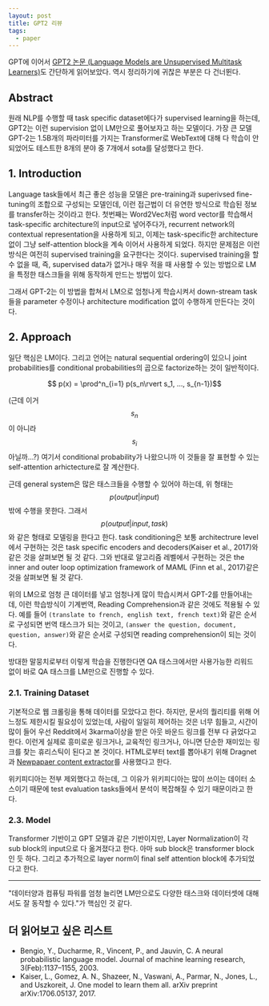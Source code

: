 ```yaml
---
layout: post
title: GPT2 리뷰
tags:
  - paper
---
```


GPT에 이어서 [GPT2 논문 (Language Models are Unsupervised Multitask Learners)](https://openai.com/blog/better-language-models/)도 간단하게 읽어보았다. 역시 정리하기에 귀찮은 부분은 다 건너뛴다.

## Abstract

원래 NLP를 수행할 때 task specific dataset에다가 supervised learning을 하는데, GPT2는 이런 supervision 없이 LM만으로 풀어보자고 하는 모델이다. 가장 큰 모델 GPT-2는 1.5B개의 파라미터를 가지는 Transformer로 WebText에 대해 다 학습이 안되었어도 테스트한 8개의 분야 중 7개에서 sota를 달성했다고 한다.

## 1. Introduction

Language task들에서 최근 좋은 성능을 모델은 pre-training과 superivsed fine-tuning의 조합으로 구성되는 모델인데, 이런 접근법이 더 유연한 방식으로 학습된 정보를 transfer하는 것이라고 한다. 첫번째는 Word2Vec처럼 word vector를 학습해서 task-specific architecture의 input으로 넣어주다가, recurrent network의 contextual representation을 사용하게 되고, 이제는 task-specific한 architecture없이 그냥 self-attention block을 계속 이어서 사용하게 되었다. 하지만 문제점은 이런 방식은 여전히 supervised training을 요구한다는 것이다. supervised training을 할 수 없을 때, 즉, supervised data가 없거나 매우 적을 때 사용할 수 있는 방법으로 LM을 특정한 태스크들을 위해 동작하게 만드는 방법이 있다.

그래서 GPT-2는 이 방법을 합쳐서 LM으로 엄청나게 학습시켜서 down-stream task들을 parameter 수정이나 architecture modification 없이 수행하게 만든다는 것이다.

## 2. Approach

일단 핵심은 LM이다. 그리고 언어는 natural sequential ordering이 있으니 joint probabilities를 conditional probabilities의 곱으로 factorize하는 것이 일반적이다.

$$ p(x) = \prod^n_{i=1} p(s_n\rvert s_1, ..., s_{n-1})$$

(근데 이거 $$s_n$$이 아니라 $$s_i$$아닐까...?) 여기서 conditional probability가 나왔으니까 이 것들을 잘 표현할 수 있는 self-attention arhictecture로 잘 계산한다.

근데 general system은 많은 태스크들을 수행할 수 있어야 하는데, 위 형태는 $$p(output \rvert input)$$ 밖에 수행을 못한다. 그래서 $$p(output \rvert input, task)$$와 같은 형태로 모델링을 한다고 한다. task conditioning은 보통 architectrure level에서 구현하는 것은 task specific encoders and decoders(Kaiser et al., 2017)와 같은 것을 살펴보면 될 것 같다. 그와 반대로 알고리즘 레벨에서 구현하는 것은 the inner and outer loop optimization framework of MAML (Finn et al., 2017)같은 것을 살펴보면 될 것 같다.

위의 LM으로 엄청 큰 데이터를 넣고 엄청나게 많이 학습시켜서 GPT-2를 만들어내는데, 이런 학습방식이 기계번역, Reading Comprehension과 같은 것에도 적용될 수 있다. 예를 들어 `(translate to french, english text, french text)`와 같은 순서로 구성되면 번역 태스크가 되는 것이고, `(answer the question, document, question, answer)`와 같은 순서로 구성되면 reading comprehension이 되는 것이다.

방대한 말뭉치로부터 이렇게 학습을 진행한다면 QA 태스크에서만 사용가능한 리워드 없이 바로 QA 태스크를 LM만으로 진행할 수 있다.

### 2.1. Training Dataset

기본적으로 웹 크롤링을 통해 데이터를 모았다고 한다. 하지만, 문서의 퀄리티를 위해 어느정도 제한시킬 필요성이 있었는데, 사람이 일일히 제어하는 것은 너무 힘들고, 시간이 많이 들어 우선 Reddit에서 3karma이상을 받은 아웃 바운드 링크를 전부 다 긁었다고 한다. 이런게 실제로 흥미로운 링크거나, 교육적인 링크거나, 아니면 단순한 재미있는 링크를 찾는 휴리스틱이 된다고 본 것이다. HTML로부터 text를 뽑아내기 위해 Dragnet과 [Newpapaer content extractor](https://github.com/codelucas/newspaper)를 사용했다고 한다.

위키피디아는 전부 제외했다고 하는데, 그 이유가 위키피디아는 많이 쓰이는 데이터 소스이기 때문에 test evaluation tasks들에서 분석이 복잡해질 수 있기 때문이라고 한다.

### 2.3. Model

Transformer 기반이고 GPT 모델과 같은 기반이지만, Layer Normalization이 각 sub block의 input으로 다 옮겨졌다고 한다. 아마 sub block은 transformer block인 듯 하다. 그리고 추가적으로 layer norm이 final self attention block에 추가되었다고 한다.

---

"데이터양과 컴퓨팅 파워를 엄청 늘리면 LM만으로도 다양한 태스크와 데이터셋에 대해서도 잘 동작할 수 있다."가 핵심인 것 같다.

## 더 읽어보고 싶은 리스트

* Bengio, Y., Ducharme, R., Vincent, P., and Jauvin, C. A neural probabilistic language model. Journal of machine learning research, 3(Feb):1137–1155, 2003.
* Kaiser, L., Gomez, A. N., Shazeer, N., Vaswani, A., Parmar, N., Jones, L., and Uszkoreit, J. One model to learn them all. arXiv preprint arXiv:1706.05137, 2017.
